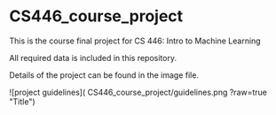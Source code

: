 # CS446_course_project

This is the course final project for CS 446: Intro to Machine Learning

All required data is included in this repository.

Details of the project can be found in the image file.

![project guidelines](
        CS446_course_project/guidelines.png
      ?raw=true "Title")
